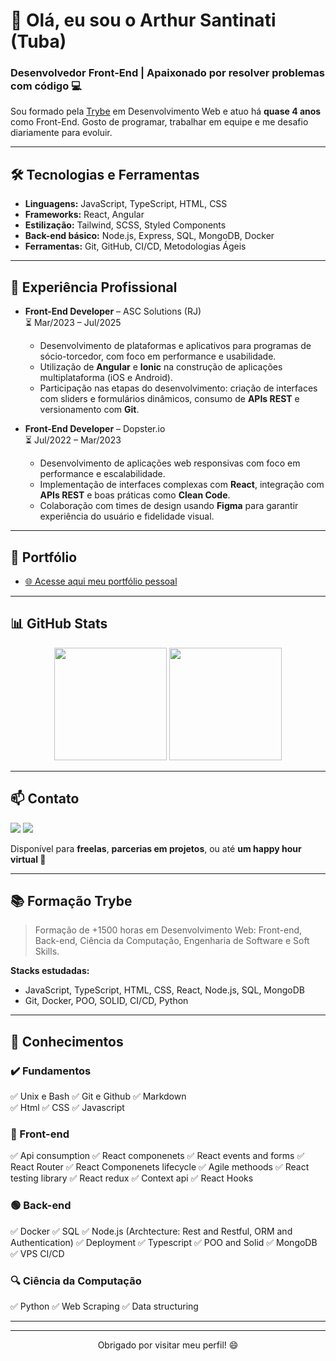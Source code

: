 # 👋 Olá, eu sou o Arthur Santinati (Tuba)
### Desenvolvedor Front-End | Apaixonado por resolver problemas com código 💻

Sou formado pela [Trybe](https://www.betrybe.com/) em Desenvolvimento Web e atuo há **quase 4 anos** como Front-End. Gosto de programar, trabalhar em equipe e me desafio diariamente para evoluir.

---

## 🛠️ Tecnologias e Ferramentas

- **Linguagens:** JavaScript, TypeScript, HTML, CSS
- **Frameworks:** React, Angular
- **Estilização:** Tailwind, SCSS, Styled Components
- **Back-end básico:** Node.js, Express, SQL, MongoDB, Docker
- **Ferramentas:** Git, GitHub, CI/CD, Metodologias Ágeis

---

## 💼 Experiência Profissional

- **Front-End Developer** – ASC Solutions (RJ)  
  ⏳ Mar/2023 – Jul/2025  
  - Desenvolvimento de plataformas e aplicativos para programas de sócio-torcedor, com foco em performance e usabilidade.
  - Utilização de **Angular** e **Ionic** na construção de aplicações multiplataforma (iOS e Android).
  - Participação nas etapas do desenvolvimento: criação de interfaces com sliders e formulários dinâmicos, consumo de **APIs REST** e versionamento com **Git**.

- **Front-End Developer** – Dopster.io  
  ⏳ Jul/2022 – Mar/2023  
  - Desenvolvimento de aplicações web responsivas com foco em performance e escalabilidade.
  - Implementação de interfaces complexas com **React**, integração com **APIs REST** e boas práticas como **Clean Code**.
  - Colaboração com times de design usando **Figma** para garantir experiência do usuário e fidelidade visual.
---

## 🚀 Portfólio
- [🌐 Acesse aqui meu portfólio pessoal](https://arthursantinati.netlify.app/)

---

## 📊 GitHub Stats

<div align="center">
  <img height="180em" src="https://github-readme-stats.vercel.app/api?username=Arthur-Santinati&show_icons=true&theme=dark&include_all_commits=true&count_private=true"/>
  <img height="180em" src="https://github-readme-stats.vercel.app/api/top-langs/?username=Arthur-Santinati&layout=compact&langs_count=7&theme=dark"/>
</div>

---

## 📫 Contato

<a href="mailto:arthursantinati02@outlook.com" target="_blank"><img src="https://img.shields.io/badge/Email-0078D4?style=for-the-badge&logo=microsoft-outlook&logoColor=white" /></a>
<a href="https://www.linkedin.com/in/arthur-santinati/" target="_blank"><img src="https://img.shields.io/badge/LinkedIn-%230077B5?style=for-the-badge&logo=linkedin&logoColor=white" /></a>

Disponível para **freelas**, **parcerias em projetos**, ou até **um happy hour virtual 🍻**

---

## 📚 Formação Trybe

> Formação de +1500 horas em Desenvolvimento Web: Front-end, Back-end, Ciência da Computação, Engenharia de Software e Soft Skills.

**Stacks estudadas:**
- JavaScript, TypeScript, HTML, CSS, React, Node.js, SQL, MongoDB
- Git, Docker, POO, SOLID, CI/CD, Python

---

## 🧠 Conhecimentos

### ✔️ Fundamentos
✅ Unix e Bash 
 ✅ Git e Github
 ✅ Markdown  
 ✅ Html
 ✅ CSS 
 ✅ Javascript

### 🔵 Front-end
 ✅ Api consumption
 ✅ React componenets
 ✅ React events and forms
 ✅ React Router
 ✅ React Componenets lifecycle
 ✅ Agile methoods
 ✅ React testing library
 ✅ React redux
 ✅ Context api
 ✅ React Hooks

### 🟢 Back-end
 ✅  Docker
 ✅  SQL
 ✅ Node.js (Archtecture: Rest and Restful, ORM and Authentication)
 ✅ Deployment
 ✅ Typescript
 ✅ POO and Solid 
 ✅ MongoDB
 ✅ VPS CI/CD
 
### 🔍 Ciência da Computação
 ✅ Python
 ✅ Web Scraping 
 ✅ Data structuring


---

---

<p align="center">Obrigado por visitar meu perfil! 😄</p>
